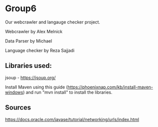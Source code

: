 # Group6
Our webcrawler and langauge checker project. 

Webcrawler by Alex Melnick 

Data Parser by Michael

Language checker by Reza Sajjadi

## Libraries used:
jsoup - https://jsoup.org/

Install Maven using this guide (https://phoenixnap.com/kb/install-maven-windows) and run "mvn install" to install the libraries.  

## Sources
https://docs.oracle.com/javase/tutorial/networking/urls/index.html
